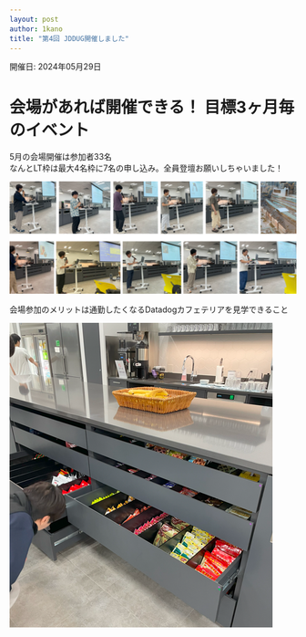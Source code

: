 ```yaml
---
layout: post
author: 1kano
title: "第4回 JDDUG開催しました"
---
```


開催日: 2024年05月29日

# 会場があれば開催できる！ 目標3ヶ月毎のイベント

5月の会場開催は参加者33名  
なんとLT枠は最大4名枠に7名の申し込み。全員登壇お願いしちゃいました！  

![Alt text for broken image link](/assets/images/meetup04.png)

会場参加のメリットは通勤したくなるDatadogカフェテリアを見学できること

![Alt text for broken image link](/assets/images/meetup04b.png)


